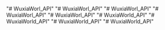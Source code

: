 "# WuxiaWorl_API" 
"# WuxiaWorl_API" 
"# WuxiaWorl_API" 
"# WuxiaWorl_API" 
"# WuxiaWorl_API" 
"# WuxiaWorld_API" 
"# WuxiaWorld_API" 
"# WuxiaWorld_API" 
"# WuxiaWorld_API" 
